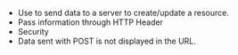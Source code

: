- Use to send data to a server to create/update a resource.
- Pass information through HTTP Header
- Security
- Data sent with POST is not displayed in the URL.